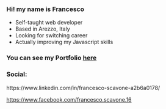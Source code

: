 ### Hi! my name is Francesco 

<!--
- 🔭 I’m currently working on ...
- 🌱 I’m currently learning ...
- 👯 I’m looking to collaborate on ...
- 🤔 I’m looking for help with ...
- 💬 Ask me about ...
- 📫 How to reach me: ...
- ⚡ Fun fact: ...
-->

<ul>
  <li> Self-taught web developer
  <li> Based in Arezzo, Italy
  <li> Looking for switching career 
  <li> Actually improving my Javascript skills
</ul>

<h3> You can see my Portfolio <a href="https://frascavone.github.io/Portfolio/">here</a>

<h3> Social: </h3>
https://www.linkedin.com/in/francesco-scavone-a2b6a0178/

https://www.facebook.com/francesco.scavone.16
